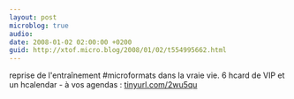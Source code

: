 ```yaml
---
layout: post
microblog: true
audio: 
date: 2008-01-02 02:00:00 +0200
guid: http://xtof.micro.blog/2008/01/02/t554995662.html
---
```

reprise de l'entraînement #microformats dans la vraie vie. 6 hcard de VIP et un hcalendar - à vos agendas : [tinyurl.com/2wu5qu](http://tinyurl.com/2wu5qu)
